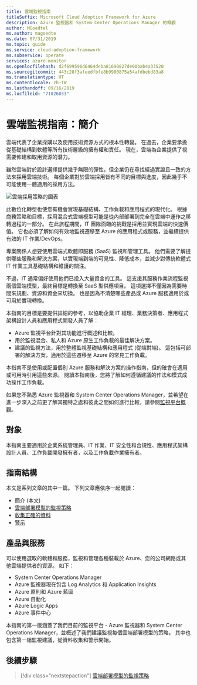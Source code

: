 ```yaml
---
title: 雲端監視指南
titleSuffix: Microsoft Cloud Adoption Framework for Azure
description: Azure 監視器和 System Center Operations Manager 的概觀
author: MGoedtel
ms.author: magoedte
ms.date: 07/31/2019
ms.topic: guide
ms.service: cloud-adoption-framework
ms.subservice: operate
services: azure-monitor
ms.openlocfilehash: d2f699596d6464deba81690827de00bab4a33520
ms.sourcegitcommit: 443c28f3afeedfbfe8b9980875a54afdbebd83a8
ms.translationtype: HT
ms.contentlocale: zh-TW
ms.lasthandoff: 09/16/2019
ms.locfileid: "71026033"
---
```

# <a name="cloud-monitoring-guide-introduction"></a>雲端監視指南：簡介

雲端代表了企業採購以及使用技術資源方式的根本性轉變。 在過去，企業要承擔從基礎結構到軟體等所有技術層級的擁有權和責任。 現在，雲端為企業提供了視需要佈建和取用資源的潛力。

雖然雲端對於設計選擇提供幾乎無限的彈性，但企業仍在尋找經過實證且一致的方法來採用雲端技術。 每個企業對於雲端採用皆有不同的目標與進度，因此幾乎不可能使用一體適用的採用方法。

![雲端採用策略的圖表](./media/monitoring-management-guidance-cloud-and-on-premises/introduction-cloud-adoption.png)

此數位化轉型也使您有機會實現基礎結構、工作負載和應用程式的現代化。 根據商務策略和目標，採用混合式雲端模型可能是從內部部署到完全在雲端中運作之移轉過程的一部分。 在此旅程期間，IT 團隊面臨的挑戰是採用並實現雲端的快速價值。 它也必須了解如何有效地監視遷移至 Azure 的應用程式或服務，並繼續提供有效的 IT 作業/DevOps。

專案關係人想要使用雲端式軟體即服務 (SaaS) 監視和管理工具。 他們需要了解提供哪些服務和解決方案，以實現端到端的可見性、降低成本，並減少對傳統軟體式 IT 作業工具基礎結構和維護的關注。

不過，IT 通常偏好使用他們已投入大量資金的工具。 這支援其服務作業流程監視兩個雲端模型，最終目標是轉換至 SaaS 型供應項目。 這項選擇不僅因為需要時間來規劃、資源和資金來切換。 也是因為不清楚哪些產品或 Azure 服務適用於或可用於實現轉換。

本指南的目標是要提供詳細的參考，以協助企業 IT 經理、業務決策者、應用程式架構設計人員和應用程式開發人員了解：

* Azure 監視平台針對其功能進行概述和比較。
* 用於監視混合、私人和 Azure 原生工作負載的最佳解決方案。
* 建議的監視方法，用於整體監視基礎結構和應用程式 (從端對端)。 這包括可部署的解決方案，適用於這些遷移至 Azure 的常見工作負載。

本指南不是使用或配置個別 Azure 服務和解決方案的操作指南，但的確會在適用或可用時引用這些來源。 閱讀本指南後，您將了解如何遵循建議的作法和模式成功操作工作負載。

如果您不熟悉 Azure 監視器和 System Center Operations Manager，並希望在進一步深入之前更了解其獨特之處和彼此之間如何進行比較，請參閱[監視平台概觀](./platform-overview.md)。

## <a name="audience"></a>對象

本指南主要適用於企業系統管理員、IT 作業、IT 安全性和合規性、應用程式架構設計人員、工作負載開發擁有者，以及工作負載作業擁有者。

## <a name="how-this-guide-is-structured"></a>指南結構

本文是系列文章的其中一篇。 下列文章應依序一起閱讀：

* 簡介 (本文)
* [雲端部署模型的監視策略](./cloud-models-monitor-overview.md)
* [收集正確的資料](./data-collection.md)
* [警示](./alerting.md)

## <a name="products-and-services"></a>產品與服務

可以使用選取的軟體和服務，監視和管理各種裝載於 Azure、您的公司網路或其他雲端提供者的資源。 如下：

* System Center Operations Manager
* Azure 監視器現在包含 Log Analytics 和 Application Insights
* Azure 原則和 Azure 藍圖
* Azure 自動化
* Azure Logic Apps
* Azure 事件中心

本指南的第一版涵蓋了我們目前的監視平台 - Azure 監視器和 System Center Operations Manager，並概述了我們建議監視每個雲端部署模型的策略。 其中也包含第一組監視建議，從資料收集和警示開始。

## <a name="next-steps"></a>後續步驟

> [!div class="nextstepaction"]
> [雲端部署模型的監視策略](./cloud-models-monitor-overview.md)
